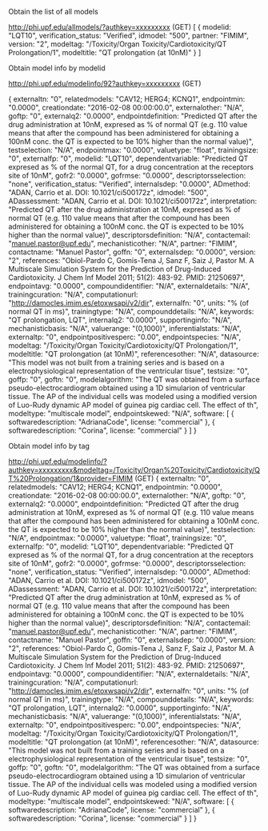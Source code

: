 Obtain the list of all models

http://phi.upf.edu/allmodels/?authkey=xxxxxxxxx (GET)
[
    {
        modelid: "LQT10",
        verification_status: "Verified",
        idmodel: "500",
        partner: "FIMIM",
        version: "2",
        modeltag: "/Toxicity/Organ Toxicity/Cardiotoxicity/QT Prolongation/1",
        modeltitle: "QT prolongation (at 10nM)"
    }
]

Obtain model info by modelid


http://phi.upf.edu/modelinfo/92?authkey=xxxxxxxxx (GET)

{
    externaltn: "0",
    relatedmodels: "CAV12; HERG4; KCNQ1",
    endpointmin: "0.0000",
    creationdate: "2016-02-08 00:00:00.0",
    externalother: "N/A",
    goftp: "0",
    externalq2: "0.0000",
    endpointdefinition: "Predicted QT after the drug administration at 10nM, expresed as % of normal QT (e.g. 110 value means that after the compound has been administered for obtaining a 100nM conc. the QT is expected to be 10% higher than the normal value)",
    testselection: "N/A",
    endpointmax: "0.0000",
    valuetype: "float",
    trainingsize: "0",
    externalfp: "0",
    modelid: "LQT10",
    dependentvariable: "Predicted QT expresed as % of the normal QT, for a drug concentration at the receptors site of 10nM",
    gofr2: "0.0000",
    gofrmse: "0.0000",
    descriptorsselection: "none",
    verification_status: "Verified",
    internalsdep: "0.0000",
    ADmethod: "ADAN, Carrio et al. DOI: 10.1021/ci500172z",
    idmodel: "500",
    ADassessment: "ADAN, Carrio et al. DOI: 10.1021/ci500172z",
    interpretation: "Predicted QT after the drug administration at 10nM, expresed as % of normal QT (e.g. 110 value means that after the compound has been administered for obtaining a 100nM conc. the QT is expected to be 10% higher than the normal value)",
    descriptorsdefinition: "N/A",
    contactemail: "manuel.pastor@upf.edu",
    mechanisticother: "N/A",
    partner: "FIMIM",
    contactname: "Manuel Pastor",
    goffn: "0",
    externalsdep: "0.0000",
    version: "2",
    references: "Obiol-Pardo C, Gomis-Tena J, Sanz F, Saiz J, Pastor M. A Multiscale Simulation System for the Prediction of Drug-Induced Cardiotoxicity. J Chem Inf Model 2011; 51(2): 483-92. PMID: 21250697",
    endpointavg: "0.0000",
    compoundidentifier: "N/A",
    externaldetails: "N/A",
    trainingcuration: "N/A",
    computationurl: "http://damocles.imim.es/etoxwsapi/v2/dir",
    externalfn: "0",
    units: "% (of normal QT in ms)",
    trainingtype: "N/A",
    compounddetails: "N/A",
    keywords: "QT prolongation, LQT",
    internalq2: "0.0000",
    supportinginfo: "N/A",
    mechanisticbasis: "N/A",
    valuerange: "(0,1000)",
    inferentialstats: "N/A",
    externaltp: "0",
    endpointpositivesperc: "0.00",
    endpointspecies: "N/A",
    modeltag: "/Toxicity/Organ Toxicity/Cardiotoxicity/QT Prolongation/1",
    modeltitle: "QT prolongation (at 10nM)",
    referencesother: "N/A",
    datasource: "This model was not built from a training series and is based on a electrophysiological representation of the ventricular tisue",
    testsize: "0",
    goffp: "0",
    goftn: "0",
    modelalgorithm: "The QT was obtained from a surface pseudo-electrocardiogram obtained using a 1D simularion of ventricular tissue. The AP of the individual cells was modeled using a modified version of Luo-Rudy dynamic AP model of guinea pig cardiac cell. The effect of th",
    modeltype: "multiscale model",
    endpointskewed: "N/A",
    software: 
            [
                    {
                        softwaredescription: "AdrianaCode",
                        license: "commercial"
                    },
                    {
                        softwaredescription: "Corina",
                        license: "commercial"
                    }
            ]
}

Obtain model info by tag

http://phi.upf.edu/modelinfo/?authkey=xxxxxxxxx&modeltag=/Toxicity/Organ%20Toxicity/Cardiotoxicity/QT%20Prolongation/1&provider=FIMIM (GET)
{
    externaltn: "0",
    relatedmodels: "CAV12; HERG4; KCNQ1",
    endpointmin: "0.0000",
    creationdate: "2016-02-08 00:00:00.0",
    externalother: "N/A",
    goftp: "0",
    externalq2: "0.0000",
    endpointdefinition: "Predicted QT after the drug administration at 10nM, expresed as % of normal QT (e.g. 110 value means that after the compound has been administered for obtaining a 100nM conc. the QT is expected to be 10% higher than the normal value)",
    testselection: "N/A",
    endpointmax: "0.0000",
    valuetype: "float",
    trainingsize: "0",
    externalfp: "0",
    modelid: "LQT10",
    dependentvariable: "Predicted QT expresed as % of the normal QT, for a drug concentration at the receptors site of 10nM",
    gofr2: "0.0000",
    gofrmse: "0.0000",
    descriptorsselection: "none",
    verification_status: "Verified",
    internalsdep: "0.0000",
    ADmethod: "ADAN, Carrio et al. DOI: 10.1021/ci500172z",
    idmodel: "500",
    ADassessment: "ADAN, Carrio et al. DOI: 10.1021/ci500172z",
    interpretation: "Predicted QT after the drug administration at 10nM, expresed as % of normal QT (e.g. 110 value means that after the compound has been administered for obtaining a 100nM conc. the QT is expected to be 10% higher than the normal value)",
    descriptorsdefinition: "N/A",
    contactemail: "manuel.pastor@upf.edu",
    mechanisticother: "N/A",
    partner: "FIMIM",
    contactname: "Manuel Pastor",
    goffn: "0",
    externalsdep: "0.0000",
    version: "2",
    references: "Obiol-Pardo C, Gomis-Tena J, Sanz F, Saiz J, Pastor M. A Multiscale Simulation System for the Prediction of Drug-Induced Cardiotoxicity. J Chem Inf Model 2011; 51(2): 483-92. PMID: 21250697",
    endpointavg: "0.0000",
    compoundidentifier: "N/A",
    externaldetails: "N/A",
    trainingcuration: "N/A",
    computationurl: "http://damocles.imim.es/etoxwsapi/v2/dir",
    externalfn: "0",
    units: "% (of normal QT in ms)",
    trainingtype: "N/A",
    compounddetails: "N/A",
    keywords: "QT prolongation, LQT",
    internalq2: "0.0000",
    supportinginfo: "N/A",
    mechanisticbasis: "N/A",
    valuerange: "(0,1000)",
    inferentialstats: "N/A",
    externaltp: "0",
    endpointpositivesperc: "0.00",
    endpointspecies: "N/A",
    modeltag: "/Toxicity/Organ Toxicity/Cardiotoxicity/QT Prolongation/1",
    modeltitle: "QT prolongation (at 10nM)",
    referencesother: "N/A",
    datasource: "This model was not built from a training series and is based on a electrophysiological representation of the ventricular tisue",
    testsize: "0",
    goffp: "0",
    goftn: "0",
    modelalgorithm: "The QT was obtained from a surface pseudo-electrocardiogram obtained using a 1D simularion of ventricular tissue. The AP of the individual cells was modeled using a modified version of Luo-Rudy dynamic AP model of guinea pig cardiac cell. The effect of th",
    modeltype: "multiscale model",
    endpointskewed: "N/A",
    software: 
            [
                {
                    softwaredescription: "AdrianaCode",
                    license: "commercial"
                },
                {
                    softwaredescription: "Corina",
                    license: "commercial"
                }
            ]
}
